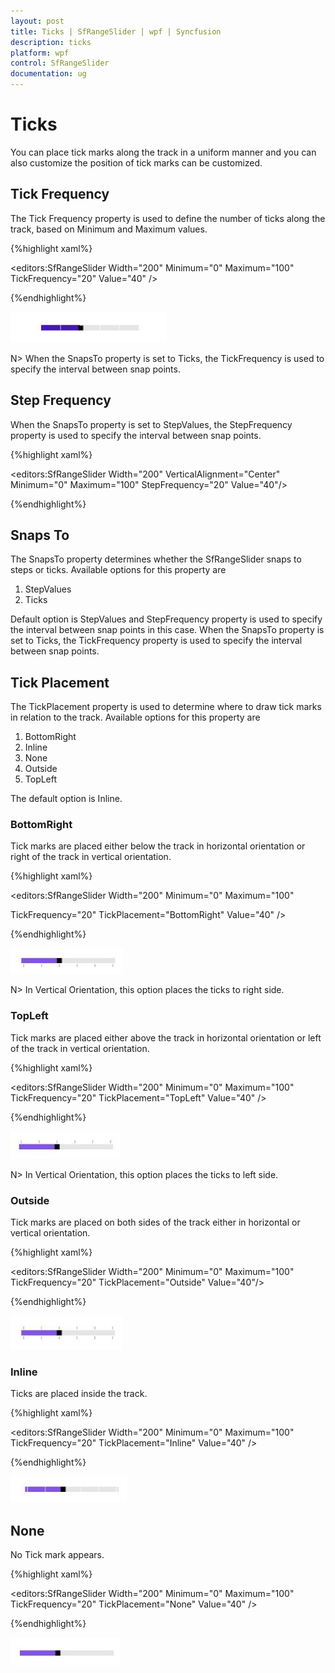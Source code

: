 ```yaml
---
layout: post
title: Ticks | SfRangeSlider | wpf | Syncfusion
description: ticks 
platform: wpf
control: SfRangeSlider 
documentation: ug
---
```


# Ticks 

You can place tick marks along the track in a uniform manner and you can also customize the position of tick marks can be customized. 

## Tick Frequency 

The Tick Frequency property is used to define the number of ticks along the track, based on Minimum and Maximum values. 

{%highlight xaml%}


<editors:SfRangeSlider Width="200"  Minimum="0"  Maximum="100" TickFrequency="20" Value="40" />

{%endhighlight%}

![](Ticks_images/Ticks_img1.png)



N> When the SnapsTo property is set to Ticks, the TickFrequency is used to specify the interval between snap points.

## Step Frequency  

When the SnapsTo property is set to StepValues, the StepFrequency property is used to specify the interval between snap points. 

{%highlight xaml%}


<editors:SfRangeSlider Width="200" VerticalAlignment="Center" Minimum="0"  Maximum="100" StepFrequency="20" Value="40"/>

{%endhighlight%}

## Snaps To 

The SnapsTo property determines whether the SfRangeSlider snaps to steps or ticks. Available options for this property are 

1. StepValues 
2. Ticks 



Default option is StepValues and StepFrequency property is used to specify the interval between snap points in this case. When the SnapsTo property is set to Ticks, the TickFrequency property is used to specify the interval between snap points.  

## Tick Placement 

The TickPlacement property is used to determine where to draw tick marks in relation to the track. Available options for this property are 

1. BottomRight 
2. Inline 
3. None 
4. Outside 
5. TopLeft  



The default option is Inline.  

### BottomRight  

Tick marks are placed either below the track in horizontal orientation or right of the track in vertical orientation. 

{%highlight xaml%}


<editors:SfRangeSlider Width="200" Minimum="0"   Maximum="100"                                                      

TickFrequency="20" TickPlacement="BottomRight" Value="40"   />

{%endhighlight%}

![](Ticks_images/Ticks_img2.jpeg)



N> In Vertical Orientation, this option places the ticks to right side.

### TopLeft  

Tick marks are placed either above the track in horizontal orientation or left of the track in vertical orientation. 

{%highlight xaml%}


<editors:SfRangeSlider Width="200"  Minimum="0"   Maximum="100" TickFrequency="20" TickPlacement="TopLeft"  Value="40"   />

{%endhighlight%}

![](Ticks_images/Ticks_img3.jpeg)



N> In Vertical Orientation, this option places the ticks to left side. 

### Outside 

Tick marks are placed on both sides of the track either in horizontal or vertical orientation.  

{%highlight xaml%}


<editors:SfRangeSlider Width="200" Minimum="0" Maximum="100" TickFrequency="20"  TickPlacement="Outside" Value="40"/>

{%endhighlight%}

![](Ticks_images/Ticks_img4.jpeg)



### Inline 

Ticks are placed inside the track.  

{%highlight xaml%}


<editors:SfRangeSlider Width="200" Minimum="0" Maximum="100" TickFrequency="20" TickPlacement="Inline" Value="40" />

{%endhighlight%}

![](Ticks_images/Ticks_img5.jpeg)



## None 

No Tick mark appears.  

{%highlight xaml%}


<editors:SfRangeSlider Width="200" Minimum="0" Maximum="100" TickFrequency="20" TickPlacement="None" Value="40" />

{%endhighlight%}

![](Ticks_images/Ticks_img6.jpeg)



